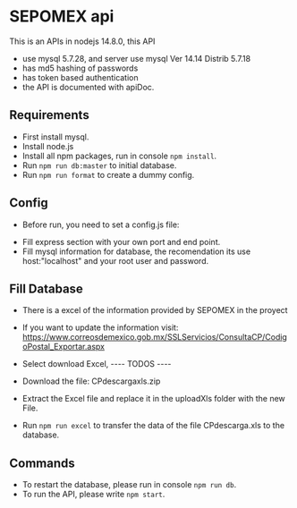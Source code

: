 # SEPOMEX api

This is an APIs in nodejs 14.8.0, this API

- use mysql 5.7.28, and server use mysql Ver 14.14 Distrib 5.7.18
- has md5 hashing of passwords
- has token based authentication
- the API is documented with apiDoc.

## Requirements

- First install mysql.
- Install node.js
- Install all npm packages, run in console `npm install`.
- Run `npm run db:master` to initial database.
- Run `npm run format` to create a dummy config.

## Config

- Before run, you need to set a config.js file:

* Fill express section with your own port and end point.
* Fill mysql information for database, the recomendation its use host:"localhost" and your root user and password.

## Fill Database

- There is a excel of the information provided by SEPOMEX in the proyect
- If you want to update the information visit: https://www.correosdemexico.gob.mx/SSLServicios/ConsultaCP/CodigoPostal_Exportar.aspx
- Select download Excel, ---- TODOS ----
- Download the file: CPdescargaxls.zip
- Extract the Excel file and replace it in the uploadXls folder with the new File.

- Run `npm run excel` to transfer the data of the file CPdescarga.xls to the database.

## Commands

- To restart the database, please run in console `npm run db`.
- To run the API, please write `npm start`.
